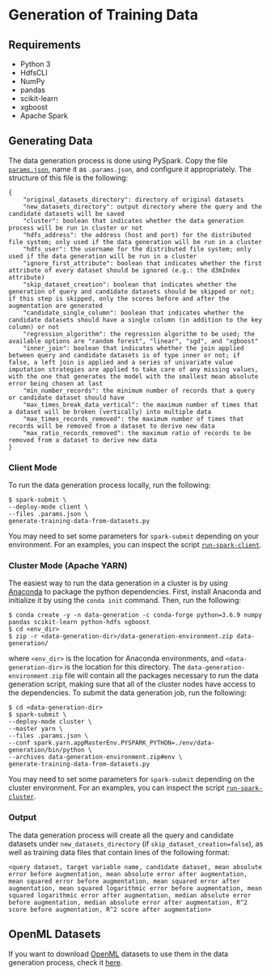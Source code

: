 # Generation of Training Data

## Requirements

* Python 3
* HdfsCLI
* NumPy
* pandas
* scikit-learn
* xgboost
* Apache Spark

## Generating Data

The data generation process is done using PySpark. Copy the file [`params.json`](params.json), name it as `.params.json`, and configure it appropriately. The structure of this file is the following:

```
{
    "original_datasets_directory": directory of original datasets
    "new_datasets_directory": output directory where the query and the candidate datasets will be saved
    "cluster": boolean that indicates whether the data generation process will be run in cluster or not
    "hdfs_address": the address (host and port) for the distributed file system; only used if the data generation will be run in a cluster
    "hdfs_user": the username for the distributed file system; only used if the data generation will be run in a cluster
    "ignore_first_attribute": boolean that indicates whether the first attribute of every dataset should be ignored (e.g.: the d3mIndex attribute)
    "skip_dataset_creation": boolean that indicates whether the generation of query and candidate datasets should be skipped or not; if this step is skipped, only the scores before and after the augmentation are generated
    "candidate_single_column": boolean that indicates whether the candidate datasets should have a single column (in addition to the key column) or not
    "regression_algorithm": the regression algorithm to be used; the available options are "random forest", "linear", "sgd", and "xgboost"
    "inner_join": boolean that indicates whether the join applied between query and candidate datasets is of type inner or not; if false, a left join is applied and a series of univariate value imputation strategies are applied to take care of any missing values, with the one that generates the model with the smallest mean absolute error being chosen at last
    "min_number_records": the minimum number of records that a query or candidate dataset should have
    "max_times_break_data_vertical": the maximum number of times that a dataset will be broken (vertically) into multiple data
    "max_times_records_removed": the maximum number of times that records will be removed from a dataset to derive new data
    "max_ratio_records_removed": the maximum ratio of records to be removed from a dataset to derive new data
}
```

### Client Mode

To run the data generation process locally, run the following:

    $ spark-submit \
    --deploy-mode client \
    --files .params.json \
    generate-training-data-from-datasets.py

You may need to set some parameters for `spark-submit` depending on your environment. For an examples, you can inspect the script [`run-spark-client`](run-spark-client).

### Cluster Mode (Apache YARN)

The easiest way to run the data generation in a cluster is by using [Anaconda](https://www.anaconda.com/) to package the python dependencies. First, install Anaconda and initialize it by using the `conda init` command. Then, run the following:

    $ conda create -y -n data-generation -c conda-forge python=3.6.9 numpy pandas scikit-learn python-hdfs xgboost
    $ cd <env_dir>
    $ zip -r <data-generation-dir>/data-generation-environment.zip data-generation/

where `<env_dir>` is the location for Anaconda environments, and `<data-generation-dir>` is the location for this directory. The `data-generation-environment.zip` file will contain all the packages necessary to run the data generation script, making sure that all of the cluster nodes have access to the dependencies. To submit the data generation job, run the following:

    $ cd <data-generation-dir>
    $ spark-submit \
    --deploy-mode cluster \
    --master yarn \
    --files .params.json \
    --conf spark.yarn.appMasterEnv.PYSPARK_PYTHON=./env/data-generation/bin/python \
    --archives data-generation-environment.zip#env \
    generate-training-data-from-datasets.py

You may need to set some parameters for `spark-submit` depending on the cluster environment. For an examples, you can inspect the script [`run-spark-cluster`](run-spark-cluster).

### Output

The data generation process will create all the query and candidate datasets under `new_datasets_directory` (if `skip_dataset_creation=false`), as well as training data files that contain lines of the following format:

    <query dataset, target variable name, candidate dataset, mean absolute error before augmentation, mean absolute error after augmentation, mean squared error before augmentation, mean squared error after augmentation, mean squared logarithmic error before augmentation, mean squared logarithmic error after augmentation, median absolute error before augmentation, median absolute error after augmentation, R^2 score before augmentation, R^2 score after augmentation>

## OpenML Datasets

If you want to download [OpenML](https://www.openml.org/) datasets to use them in the data generation process, check it [here](openml-datasets).
